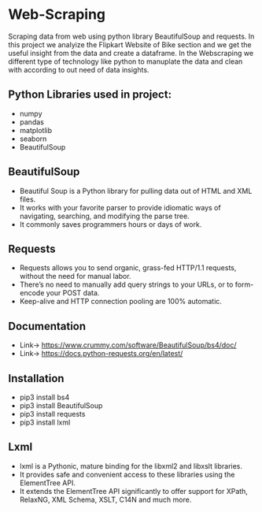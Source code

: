 # Web-Scraping
Scraping data from web using python library BeautifulSoup and requests.
In this project we analyize the Flipkart Website of Bike section and we get the useful insight from the data and create a dataframe.
In the Webscraping we different type of technology like python to manuplate the data and clean with according to out need of data insights.

## Python Libraries used in project:
- numpy
- pandas
- matplotlib
- seaborn
- BeautifulSoup

## BeautifulSoup
- Beautiful Soup is a Python library for pulling data out of HTML and XML files.
- It works with your favorite parser to provide idiomatic ways of navigating, searching, and modifying the parse tree.
- It commonly saves programmers hours or days of work.

## Requests
- Requests allows you to send organic, grass-fed HTTP/1.1 requests, without the need for manual labor.
- There’s no need to manually add query strings to your URLs, or to form-encode your POST data.
- Keep-alive and HTTP connection pooling are 100% automatic.

## Documentation
- Link-> https://www.crummy.com/software/BeautifulSoup/bs4/doc/
- Link-> https://docs.python-requests.org/en/latest/

## Installation
- pip3 install bs4
- pip3 install BeautifulSoup
- pip3 install requests
- pip3 install lxml

## Lxml
- lxml is a Pythonic, mature binding for the libxml2 and libxslt libraries.
- It provides safe and convenient access to these libraries using the ElementTree API.
- It extends the ElementTree API significantly to offer support for XPath, RelaxNG, XML Schema, XSLT, C14N and much more.
